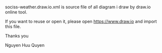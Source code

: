 sociss-weather.draw.io.xml is source file of all diagram i draw by 
draw.io online tool.

If you want to reuse or open it, please open https://www.draw.io and import
this file.

Thanks you

Nguyen Huu Quyen

